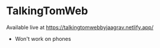 # TalkingTomWeb
Available live at https://talkingtomwebbyjaagrav.netlify.app/ <br>
- Won't work on phones
